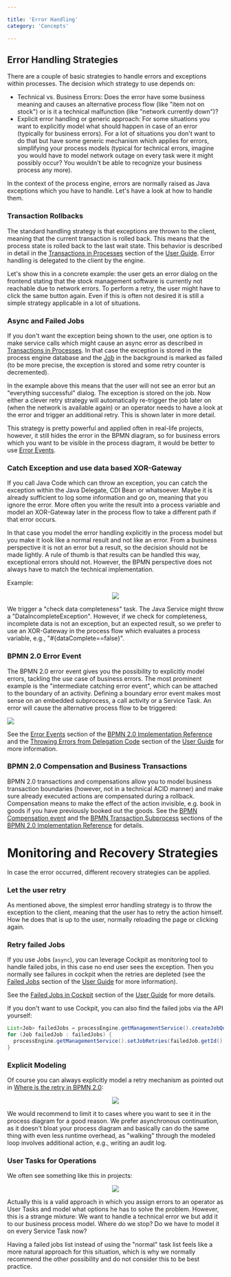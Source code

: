 ```yaml
---

title: 'Error Handling'
category: 'Concepts'

---
```


## Error Handling Strategies

There are a couple of basic strategies to handle errors and exceptions within processes. The decision which strategy to use depends on:

 *   Technical vs. Business Errors: Does the error have some business meaning and causes an alternative process flow (like "item not on stock") or is it a technical malfunction (like "network currently down")?
 *   Explicit error handling or generic approach: For some situations you want to explicitly model what should happen in case of an error (typically for business errors). For a lot of situations you don't want to do that but have some generic mechanism which applies for errors, simplifying your process models (typical for technical errors, imagine you would have to model network outage on every task were it might possibly occur? You wouldn't be able to recognize your business process any more).

In the context of the process engine, errors are normally raised as Java exceptions which you have to handle. Let's have a look at how to handle them.

### Transaction Rollbacks

The standard handling strategy is that exceptions are thrown to the client, meaning that the current transaction is rolled back. This means that the process state is rolled back to the last wait state. This behavior is described in detail in the [Transactions in Processes](ref:/guides/user-guide/#process-engine-transactions-in-processes) section of the [User Guide](ref:/guides/user-guide/). Error handling is delegated to the client by the engine.

Let's show this in a concrete example: the user gets an error dialog on the frontend stating that the stock management software is currently not reachable due to network errors. To perform a retry, the user might have to click the same button again. Even if this is often not desired it is still a simple strategy applicable in a lot of situations.

### Async and Failed Jobs

If you don't want the exception being shown to the user, one option is to make service calls which might cause an async error as described in [Transactions in Processes](ref:/guides/user-guide/#process-engine-transactions-in-processes). In that case the exception is stored in the process engine database and the [Job](ref:/guides/user-guide/#process-engine-the-job-executor) in the background is marked as failed (to be more precise, the exception is stored and some retry counter is decremented).

In the example above this means that the user will not see an error but an "everything successful" dialog. The exception is stored on the job. Now either a clever retry strategy will automatically re-trigger the job later on (when the network is available again) or an operator needs to have a look at the error and trigger an additional retry. This is shown later in more detail.

This strategy is pretty powerful and applied often in real-life projects, however, it still hides the error in the BPMN diagram, so for business errors which you want to be visible in the process diagram, it would be better to use [Error Events](ref:#concepts-error-handling-bpmn-20-error-event).

### Catch Exception and use data based XOR-Gateway

If you call Java Code which can throw an exception, you can catch the exception within the Java Delegate, CDI Bean or whatsoever. Maybe it is already sufficient to log some information and go on, meaning that you ignore the error. More often you write the result into a process variable and model an XOR-Gateway later in the process flow to take a different path if that error occurs.

In that case you model the error handling explicitly in the process model but you make it look like a normal result and not like an error. From a business perspective it is not an error but a result, so the decision should not be made lightly. A rule of thumb is that results can be handled this way, exceptional errors should not. However, the BPMN perspective does not always have to match the technical implementation. 

Example:

<center>
  <img src="ref:asset:/assets/img/real-life/error-result-xor.png" class="img-responsive"/>
</center>

We trigger a "check data completeness" task. The Java Service might throw a "DataIncompleteException". However, if we check for completeness, incomplete data is not an exception, but an expected result, so we prefer to use an XOR-Gateway in the process flow which evaluates a process variable, e.g., "#{dataComplete==false}".

### BPMN 2.0 Error Event

The BPMN 2.0 error event gives you the possibility to explicitly model errors, tackling the use case of business errors. The most prominent example is the "intermediate catching error event", which can be attached to the boundary of an activity. Defining a boundary error event makes most sense on an embedded subprocess, a call activity or a Service Task. An error will cause the alternative process flow to be triggered:

<img src="ref:asset:/assets/img/real-life/bpmn.boundary.error.event.png" class="img-responsive"/>


See the [Error Events](ref:/api-references/bpmn20/#events-error-events) section of the [BPMN 2.0 Implementation Reference](ref:/api-references/bpmn20/) and the [Throwing Errors from Delegation Code](ref:/guides/user-guide/#process-engine-delegation-code-throwing-bpmn-errors-from-delegation-code) section of the [User Guide](ref:/guides/user-guide/) for more information. 

### BPMN 2.0 Compensation and Business Transactions

BPMN 2.0 transactions and compensations allow you to model business transaction boundaries (however, not in a technical ACID manner) and make sure already executed actions are compensated during a rollback. Compensation means to make the effect of the action invisible, e.g. book in goods if you have previously booked out the goods. See the [BPMN Compensation event](ref:/api-references/bpmn20/#events-cancel-and-compensation-events) and the [BPMN Transaction Subprocess](ref:/api-references/bpmn20/#subprocesses-transaction-subprocess) sections of the [BPMN 2.0 Implementation Reference](ref:/api-references/bpmn20/) for details.

# Monitoring and Recovery Strategies

In case the error occurred, different recovery strategies can be applied.

### Let the user retry

As mentioned above, the simplest error handling strategy is to throw the exception to the client, meaning that the user has to retry the action himself. How he does that is up to the user, normally reloading the page or clicking again.

### Retry failed Jobs

If you use Jobs (`async`), you can leverage Cockpit as monitoring tool to handle failed jobs, in this case no end user sees the exception. Then you normally see failures in cockpit when the retries are depleted (see the [Failed Jobs](ref:/guides/user-guide/#process-engine-the-job-executor-failed-jobs) section of the [User Guide](ref:/guides/user-guide/) for more information). 

See the [Failed Jobs in Cockpit](ref:/guides/user-guide/#cockpit-failed-jobs) section of the [User Guide](ref:/guides/user-guide/) for more details.

If you don't want to use Cockpit, you can also find the failed jobs via the API yourself:

```java
List<Job> failedJobs = processEngine.getManagementService().createJobQuery().withException().list();
for (Job failedJob : failedJobs) {
  processEngine.getManagementService().setJobRetries(failedJob.getId(), 1);
}
```

### Explicit Modeling

Of course you can always explicitly model a retry mechanism as pointed out in [Where is the retry in BPMN 2.0](http://www.bpm-guide.de/2012/06/15/where-is-the-retry-in-bpmn-2-0/):

<center>
  <img src="ref:asset:/assets/img/real-life/retry.png" class="img-responsive"/>
</center>

We would recommend to limit it to cases where you want to see it in the process diagram for a good reason. We prefer asynchronous continuation, as it doesn't bloat your process diagram and basically can do the same thing with even less runtime overhead, as "walking" through the modeled loop involves additional action, e.g., writing an audit log.

### User Tasks for Operations

We often see something like this in projects:

<center>
  <img src="ref:asset:/assets/img/real-life/error-handling-user-task.png" class="img-responsive"/>
</center>

Actually this is a valid approach in which you assign errors to an operator as User Tasks and model what options he has to solve the problem. However, this is a strange mixture: We want to handle a technical error we but add it to our business process model. Where do we stop? Do we have to model it on every Service Task now?

Having a failed jobs list instead of using the "normal" task list feels like a more natural approach for this situation, which is why we normally recommend the other possibility and do not consider this to be best practice.
